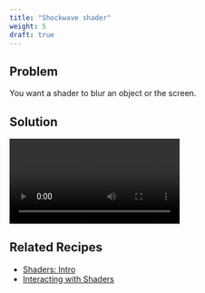 ```yaml
---
title: "Shockwave shader"
weight: 5
draft: true
---
```


## Problem

You want a shader to blur an object or the screen.

## Solution

<video controls src='/godot_recipes/img/.webm'></video>

## Related Recipes

- [Shaders: Intro](/godot_recipes/shaders/intro/)
- [Interacting with Shaders](/godot_recipes/shaders/interacting/)